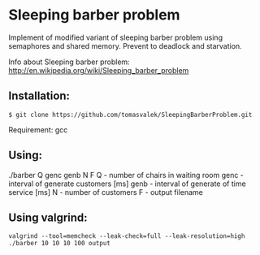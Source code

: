 Sleeping barber problem
=======

Implement of modified variant of sleeping barber problem using semaphores
and shared memory. Prevent to deadlock and starvation.

Info about Sleeping barber problem: http://en.wikipedia.org/wiki/Sleeping_barber_problem

Installation:
--------------
    $ git clone https://github.com/tomasvalek/SleepingBarberProblem.git

Requirement:
    gcc

Using:
-------------
./barber Q genc genb N F
Q - number of chairs in waiting room
genc - interval of generate customers [ms]
genb - interval of generate of time service [ms]
N - number of customers
F - output filename

Using valgrind:
--------------
    valgrind --tool=memcheck --leak-check=full --leak-resolution=high ./barber 10 10 10 100 output

